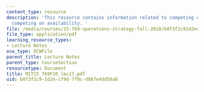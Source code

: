 ```yaml
---
content_type: resource
description: 'This resource contains information related to competing on cost versus
  competing on availability. '
file: /media/courses/15-769-operations-strategy-fall-2010/b8f3f2c91d2ecf9d7f0cd867e4dd58a8_MIT15_769F10_lec17.pdf
file_type: application/pdf
learning_resource_types:
- Lecture Notes
ocw_type: OCWFile
parent_title: Lecture Notes
parent_type: CourseSection
resourcetype: Document
title: MIT15_769F10_lec17.pdf
uid: b8f3f2c9-1d2e-cf9d-7f0c-d867e4dd58a8
---
```

